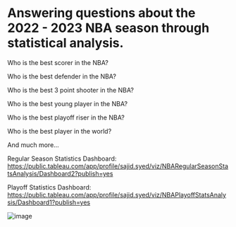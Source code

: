 # Answering questions about the 2022 - 2023 NBA season through statistical analysis.

Who is the best scorer in the NBA?

Who is the best defender in the NBA?

Who is the best 3 point shooter in the NBA?

Who is the best young player in the NBA?

Who is the best playoff riser in the NBA?

Who is the best player in the world?

And much more...

Regular Season Statistics Dashboard: https://public.tableau.com/app/profile/sajid.syed/viz/NBARegularSeasonStatsAnalysis/Dashboard2?publish=yes

Playoff Statistics Dashboard: https://public.tableau.com/app/profile/sajid.syed/viz/NBAPlayoffStatsAnalysis/Dashboard1?publish=yes

![image](https://github.com/Sajid2001/NBA-Stat-Queries/assets/60523377/746e4823-715b-4cc3-8b8a-cf2a3e5c187d)

